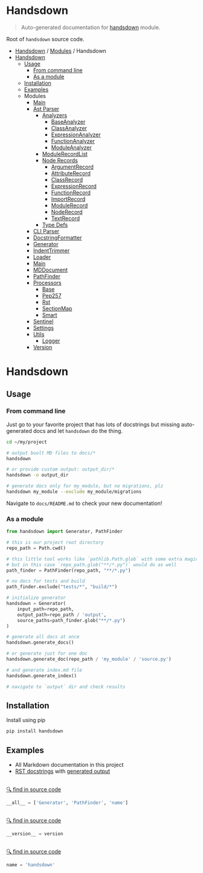 # Handsdown

> Auto-generated documentation for [handsdown](https://github.com/vemel/handsdown/blob/master/handsdown/__init__.py) module.

Root of `handsdown` source code.

- [Handsdown](../README.md#-handsdown---python-documentation-generator) / [Modules](../MODULES.md#modules) / Handsdown
- [Handsdown](#handsdown)
  - [Usage](#usage)
    - [From command line](#from-command-line)
    - [As a module](#as-a-module)
  - [Installation](#installation)
  - [Examples](#examples)
  - Modules
    - [Main](magic_main.md#main)
    - [Ast Parser](ast_parser/index.md#ast-parser)
      - [Analyzers](ast_parser/analyzers/index.md#analyzers)
        - [BaseAnalyzer](ast_parser/analyzers/base_analyzer.md#baseanalyzer)
        - [ClassAnalyzer](ast_parser/analyzers/class_analyzer.md#classanalyzer)
        - [ExpressionAnalyzer](ast_parser/analyzers/expression_analyzer.md#expressionanalyzer)
        - [FunctionAnalyzer](ast_parser/analyzers/function_analyzer.md#functionanalyzer)
        - [ModuleAnalyzer](ast_parser/analyzers/module_analyzer.md#moduleanalyzer)
      - [ModuleRecordList](ast_parser/module_record_list.md#modulerecordlist)
      - [Node Records](ast_parser/node_records/index.md#node-records)
        - [ArgumentRecord](ast_parser/node_records/argument_record.md#argumentrecord)
        - [AttributeRecord](ast_parser/node_records/attribute_record.md#attributerecord)
        - [ClassRecord](ast_parser/node_records/class_record.md#classrecord)
        - [ExpressionRecord](ast_parser/node_records/expression_record.md#expressionrecord)
        - [FunctionRecord](ast_parser/node_records/function_record.md#functionrecord)
        - [ImportRecord](ast_parser/node_records/import_record.md#importrecord)
        - [ModuleRecord](ast_parser/node_records/module_record.md#modulerecord)
        - [NodeRecord](ast_parser/node_records/node_record.md#noderecord)
        - [TextRecord](ast_parser/node_records/text_record.md#textrecord)
      - [Type Defs](ast_parser/type_defs.md#type-defs)
    - [CLI Parser](cli_parser.md#cli-parser)
    - [DocstringFormatter](docstring_formatter.md#docstringformatter)
    - [Generator](generator.md#generator)
    - [IndentTrimmer](indent_trimmer.md#indenttrimmer)
    - [Loader](loader.md#loader)
    - [Main](main.md#main)
    - [MDDocument](md_document.md#mddocument)
    - [PathFinder](path_finder.md#pathfinder)
    - [Processors](processors/index.md#processors)
      - [Base](processors/base.md#base)
      - [Pep257](processors/pep257.md#pep257)
      - [Rst](processors/rst.md#rst)
      - [SectionMap](processors/section_map.md#sectionmap)
      - [Smart](processors/smart.md#smart)
    - [Sentinel](sentinel.md#sentinel)
    - [Settings](settings.md#settings)
    - [Utils](utils/index.md#utils)
      - [Logger](utils/logger.md#logger)
    - [Version](version.md#version)

# Handsdown

## Usage

### From command line

Just go to your favorite project that has lots of docstrings but missing
auto-generated docs and let `handsdown` do the thing.

```bash
cd ~/my/project

# output buolt MD files to docs/*
handsdown

# or provide custom output: output_dir/*
handsdown -o output_dir

# generate docs only for my_module, but no migrations, plz
handsdown my_module --exclude my_module/migrations
```

Navigate to `docs/README.md` to check your new documentation!

### As a module

```python
from handsdown import Generator, PathFinder

# this is our project root directory
repo_path = Path.cwd()

# this little tool works like `pathlib.Path.glob` with some extra magic
# but in this case `repo_path.glob("**/*.py")` would do as well
path_finder = PathFinder(repo_path, "**/*.py")

# no docs for tests and build
path_finder.exclude("tests/*", "build/*")

# initialize generator
handsdown = Generator(
    input_path=repo_path,
    output_path=repo_path / 'output',
    source_paths=path_finder.glob("**/*.py")
)

# generate all docs at once
handsdown.generate_docs()

# or generate just for one doc
handsdown.generate_doc(repo_path / 'my_module' / 'source.py')

# and generate index.md file
handsdown.generate_index()

# navigate to `output` dir and check results
```

## Installation

Install using pip

```bash
pip install handsdown
```

## Examples

- All Markdown documentation in this project
- [RST docstrings](../examples/rst_example.py) with [generated output](/docs/examples_rst_example.md#rstexample)

## 

[🔍 find in source code](https://github.com/vemel/handsdown/blob/master/handsdown/__init__.py#L10)

```python
__all__ = ['Generator', 'PathFinder', 'name']
```

## 

[🔍 find in source code](https://github.com/vemel/handsdown/blob/master/handsdown/__init__.py#L9)

```python
__version__ = version
```

## 

[🔍 find in source code](https://github.com/vemel/handsdown/blob/master/handsdown/__init__.py#L8)

```python
name = 'handsdown'
```
